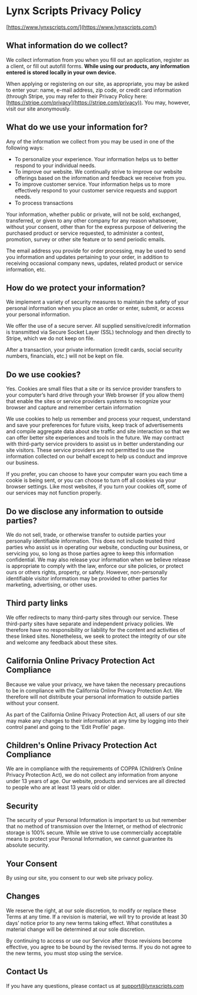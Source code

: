 <head>
<!-- Favicon head tag -->
<link rel="shortcut icon" type="image/x-icon" href="favicon.ico">
</head>

# Lynx Scripts Privacy Policy
[https://www.lynxscripts.com/](https://www.lynxscripts.com/)

## What information do we collect?

We collect information from you when you fill out an application, register as a client, or fill out autofill forms. **While using our products, any information entered is stored locally in your own device.**
 
When applying or registering on our site, as appropriate, you may be asked to enter your: name, e-mail address, zip code, or credit card information (through Stripe, you may refer to their Privacy Policy here: [https://stripe.com/privacy](https://stripe.com/privacy)). You may, however, visit our site anonymously.

## What do we use your information for?

Any of the information we collect from you may be used in one of the following ways:
- To personalize your experience. Your information helps us to better respond to your individual needs.
- To improve our website. We continually strive to improve our website offerings based on the information and feedback we receive from you.
- To improve customer service. Your information helps us to more effectively respond to your customer service requests and support needs.
- To process transactions

Your information, whether public or private, will not be sold, exchanged, transferred, or given to any other company for any reason whatsoever, without your consent, other than for the express purpose of delivering the purchased product or service requested, to administer a contest, promotion, survey or other site feature or to send periodic emails.

The email address you provide for order processing, may be used to send you information and updates pertaining to your order, in addition to receiving occasional company news, updates, related product or service information, etc.

## How do we protect your information?

We implement a variety of security measures to maintain the safety of your personal information when you place an order or enter, submit, or access your personal information.

We offer the use of a secure server. All supplied sensitive/credit information is transmitted via Secure Socket Layer (SSL) technology and then directly to Stripe, which we do not keep on file.

After a transaction, your private information (credit cards, social security numbers, financials, etc.) will not be kept on file.

## Do we use cookies?

Yes. Cookies are small files that a site or its service provider transfers to your computer’s hard drive through your Web browser (if you allow them) that enable the sites or service providers systems to recognize your browser and capture and remember certain information

We use cookies to help us remember and process your request, understand and save your preferences for future visits, keep track of advertisements and compile aggregate data about site traffic and site interaction so that we can offer better site experiences and tools in the future. We may contract with third-party service providers to assist us in better understanding our site visitors. These service providers are not permitted to use the information collected on our behalf except to help us conduct and improve our business.

If you prefer, you can choose to have your computer warn you each time a cookie is being sent, or you can choose to turn off all cookies via your browser settings. Like most websites, if you turn your cookies off, some of our services may not function properly.

## Do we disclose any information to outside parties?

We do not sell, trade, or otherwise transfer to outside parties your personally identifiable information. This does not include trusted third parties who assist us in operating our website, conducting our business, or servicing you, so long as those parties agree to keep this information confidential. We may also release your information when we believe release is appropriate to comply with the law, enforce our site policies, or protect ours or others rights, property, or safety. However, non-personally identifiable visitor information may be provided to other parties for marketing, advertising, or other uses.

## Third party links

We offer redirects to many third-party sites through our service. These third-party sites have separate and independent privacy policies. We therefore have no responsibility or liability for the content and activities of these linked sites. Nonetheless, we seek to protect the integrity of our site and welcome any feedback about these sites.

## California Online Privacy Protection Act Compliance

Because we value your privacy, we have taken the necessary precautions to be in compliance with the California Online Privacy Protection Act. We therefore will not distribute your personal information to outside parties without your consent.

As part of the California Online Privacy Protection Act, all users of our site may make any changes to their information at any time by logging into their control panel and going to the 'Edit Profile' page.

## Children's Online Privacy Protection Act Compliance

We are in compliance with the requirements of COPPA (Children’s Online Privacy Protection Act), we do not collect any information from anyone under 13 years of age. Our website, products and services are all directed to people who are at least 13 years old or older.
 
## Security

The security of your Personal Information is important to us but remember that no method of transmission over the Internet, or method of electronic storage is 100% secure. While we strive to use commercially acceptable means to protect your Personal Information, we cannot guarantee its absolute security.
 
## Your Consent

By using our site, you consent to our web site privacy policy.

## Changes

We reserve the right, at our sole discretion, to modify or replace these Terms at any time. If a revision is material, we will try to provide at least 30 days’ notice prior to any new terms taking effect. What constitutes a material change will be determined at our sole discretion.

By continuing to access or use our Service after those revisions become effective, you agree to be bound by the revised terms. If you do not agree to the new terms, you must stop using the service.

## Contact Us

If you have any questions, please contact us at support@lynxscripts.com
